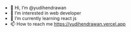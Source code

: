 - 👋 Hi, I’m @yudihendrawan
- 👀 I’m interested in web developer
- 🌱 I’m currently learning react js
- 📫 How to reach me https://yudihendrawan.vercel.app

<!---
yudihendrawan/yudihendrawan is a ✨ special ✨ repository because its `README.md` (this file) appears on your GitHub profile.
You can click the Preview link to take a look at your changes.
--->

